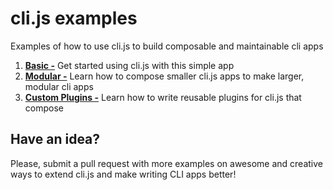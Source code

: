 # cli.js examples

Examples of how to use cli.js to build composable and maintainable cli apps

1. [**Basic -**]() Get started using cli.js with this simple app
2. [**Modular -**]() Learn how to compose smaller cli.js apps to make larger, modular cli apps
3. [**Custom Plugins -**]() Learn how to write reusable plugins for cli.js that compose

## Have an idea?

Please, submit a pull request with more examples on awesome and creative ways to extend cli.js and make writing CLI apps better!
